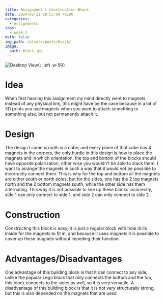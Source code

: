 ```yaml
---
title: Assignment 1 Construction Block
date: 2024-02-21 18:55:00 +0100
categories:
  - Assignments
tags:
  - week-1
math: false
img_path: /assets/posts/block/
image:
  path: block.jpg
---
```


![Desktop View](magnets.jpg){: .left .w-50}

# Idea

When first hearing this assignment my mind directly went to magnets instead of any physical link, this might have be the case because in a lot of 3D prints you use magnets when you want to attach something to something else, but not permanently attach it.  

# Design

The design I came up with is a cube, and every plane of that cube has 4 magnets in the corners,  the only hurdle in this design is how to place the magnets and in which orientation. the top and bottom of the blocks should have opposite polarization, other wise you wouldn't be able to stack them. I want to arrange the magnets in such a way that it would not be possible to incorrectly connect them. This is why for the top and bottom all the magnets are either south or north poles, but for the sides, one has the 2 top magnets north and the 2 bottom magnets south, while the other side has them alternating. This way it is not possible to line up these blocks incorrectly, side 1 can only connect to side 1, and side 2 can only connect to side 2.

# Construction

Constructing this block is easy, it is just a regular block with hole drills inside for the magnets to fit in, and because it uses magnets it is possible to cover up these magnets without impeding their function.

# Advantages/Disadvantages

One advantage of this building block is that it can connect to any side, unlike the popular Lego block that only connects the bottom and the top, this block connects to the sides as well, so it is very versatile. A disadvantage of this building block is that it is not very structurally strong, but this is also depended on the magnets that are used.